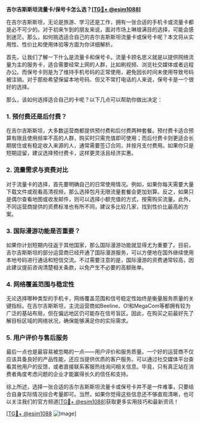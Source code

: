 **吉尔吉斯斯坦流量卡/保号卡怎么选？[[TG💪+ @esim1088](https://t.me/s/esim1088)]**

在吉尔吉斯斯坦，无论是旅游、学习还是工作，拥有一张合适的手机卡或流量卡都是必不可少的。对于初来乍到的朋友来说，面对市场上琳琅满目的选择，可能会感到迷茫。那么，如何挑选适合自己的吉尔吉斯斯坦流量卡或保号卡呢？本文将从实用性、性价比和使用体验等方面为你详细解析。

首先，让我们了解一下什么是流量卡和保号卡。流量卡顾名思义就是以提供网络流量为主的服务卡，适合需要经常上网的人群，比如刷视频、浏览社交媒体或者远程办公。而保号卡则是为了维持手机号码的正常使用，避免因长时间未使用导致号码被注销。对于那些希望保留本地号码、但又不常打电话的人来说，保号卡是一个很好的选择。

那么，该如何选择适合自己的卡呢？以下几点可以帮助你做出决定：

### **1. 预付费还是后付费？**

在吉尔吉斯斯坦，大多数运营商都提供预付费和后付费两种套餐。预付费卡适合预算有限且使用频率不高的人群，购买时只需充值即可使用；而后付费卡则更适合长期居住或有稳定收入来源的人，通常需要签订合同，并按月支付费用。如果你只是短期逗留，建议选择预付费卡，这样更灵活且经济实惠。

### **2. 流量需求与资费对比**

对于流量卡的选择，首先要明确自己的日常使用情况。例如，如果你每天需要大量下载文件或观看高清视频，那么选择包月无限流量套餐会更加划算。反之，如果只是偶尔查看地图或收发邮件，则可以选择小额充值的方式，按需购买流量。此外，不同运营商提供的资费标准也有所不同，建议多比较几家，找到性价比最高的方案。

### **3. 国际漫游功能是否重要？**

如果你计划短期内往返于其他国家，那么国际漫游功能就显得尤为重要了。目前，吉尔吉斯斯坦的部分运营商已经开通了国际漫游服务，可以方便地在国外继续使用本地号码进行通话和短信交流。不过需要注意的是，国际漫游的资费通常较高，因此建议提前咨询清楚相关条款，以免产生不必要的高额账单。

### **4. 网络覆盖范围与稳定性**

无论选择哪种类型的手机卡，网络覆盖范围和信号稳定性始终是衡量服务质量的关键指标。在吉尔吉斯斯坦，主流运营商如Beeline、O!和MegaCom等都拥有较为广泛的基站布局，但在偏远地区仍可能存在信号盲区。因此，在购买之前最好先了解目标区域的网络状况，确保能够满足你的实际需求。

### **5. 用户评价与售后服务**

最后一点也是最容易被忽略的一点——用户评价和服务质量。一个好的运营商不仅应该具备良好的产品性能，还应当提供优质的客户服务。可以通过社交媒体平台查看其他用户的反馈，或者直接联系客服热线询问相关信息。毕竟，只有真正站在消费者角度考虑问题的企业才能赢得长久的信任和支持。

综上所述，选择一张合适的吉尔吉斯斯坦流量卡或保号卡并不是一件难事，只要结合自身实际情况综合考量即可。当然，如果你觉得这些信息还不够直观清晰，也可以关注我们的官方频道[[TG💪+ @esim1088](https://t.me/s/esim1088)]获取更多实用技巧和最新资讯！

[[TG💪+ @esim1088](https://t.me/s/esim1088) ![Image](https://i.postimg.cc/4NQfJmqS/Snipaste-2025-05-13-00-14-12.png)]